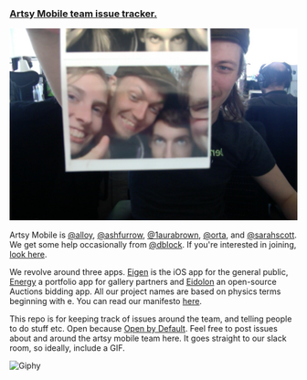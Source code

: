 ### [Artsy Mobile team issue tracker.](https://github.com/artsy/mobile/issues)

![photo on 11-18-14 at 12 38 pm 2](team.png)

Artsy Mobile is [@alloy](https://github.com/alloy), [@ashfurrow](https://github.com/ashfurrow), [@1aurabrown](https://github.com/1aurabrown), [@orta](https://github.com/orta), and [@sarahscott](https://github.com/sarahscott). We get some help occasionally from [@dblock](https://github.com/dblock). If you're interested in joining, [look here](https://artsy.net/job/mobile-engineer).

We revolve around three apps. [Eigen](http://iphone.artsy.net) is the iOS app for the general public,  [Energy](http://orta.io/#folio-header-unit) a portfolio app for gallery partners and [Eidolon](https://github.com/artsy/eidolon/) an open-source Auctions bidding app. All our project names are based on physics terms beginning with e. You can read our manifesto [here](http://www.objc.io/issue-22/artsy.html
).

This repo is for keeping track of issues around the team, and telling people to do stuff etc. Open because [Open by Default](http://code.dblock.org/open-source-is-simply-part-of-my-teams-job-description). Feel free to post issues about and around the artsy mobile team here. It goes straight to our slack room, so ideally, include a GIF.

![Giphy](http://media0.giphy.com/media/4shDCBDIxSPW8/giphy.gif)
